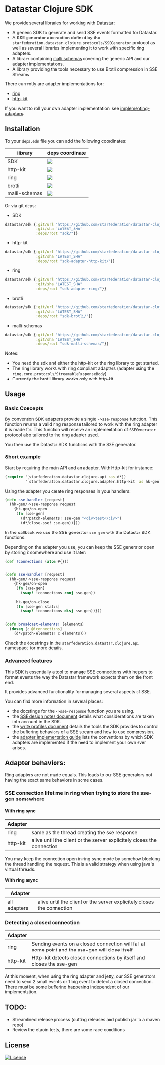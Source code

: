 # Datastar Clojure SDK

We provide several libraries for working with [Datastar](https://data-star.dev/):

- A generic SDK to generate and send SSE events formatted for Datastar.
- A SSE generator abstraction defined by the
  `starfederation.datastar.clojure.protocols/SSEGenerator` protocol as well as
  several libraries implementing it to work with specific ring adapters.
- A library containing [malli schemas](https://github.com/metosin/malli)
  covering the generic API and our adapter implementations.
- A library providing the tools necessary to use Brotli compression in SSE Streams

There currently are adapter implementations for:

- [ring](https://github.com/ring-clojure/ring)
- [http-kit](https://github.com/http-kit/http-kit)

If you want to roll your own adapter implementation, see
[implementing-adapters](/doc/implementing-adapters.md).

## Installation

To your `deps.edn` file you can add the following coordinates:

| library       | deps coordinate                                                                                                              |
| ------------- | ---------------------------------------------------------------------------------------------------------------------------- |
| SDK           | [![](https://clojars.org/dev.data-star.clojure/latest-version.svg)](https://clojars.org/dev.data-star.clojure/sdk)           |
| http-kit      | [![](https://clojars.org/dev.data-star.clojure/latest-version.svg)](https://clojars.org/dev.data-star.clojure/http-kit)      |
| ring          | [![](https://clojars.org/dev.data-star.clojure/latest-version.svg)](https://clojars.org/dev.data-star.clojure/ring)          |
| brotli        | [![](https://clojars.org/dev.data-star.clojure/latest-version.svg)](https://clojars.org/dev.data-star.clojure/brotli)        |
| malli-schemas | [![](https://clojars.org/dev.data-star.clojure/latest-version.svg)](https://clojars.org/dev.data-star.clojure/malli-schemas) |

Or via git deps:

- SDK

```clojure
datastar/sdk {:git/url "https://github.com/starfederation/datastar-clojure"
              :git/sha "LATEST_SHA"
              :deps/root "sdk/"}}
```

- http-kit

```clojure
datastar/sdk {:git/url "https://github.com/starfederation/datastar-clojure"
              :git/sha "LATEST_SHA"
              :deps/root "sdk-adapter-http-kit/"}}
```

- ring

```clojure
datastar/sdk {:git/url "https://github.com/starfederation/datastar-clojure"
              :git/sha "LATEST_SHA"
              :deps/root "sdk-adapter-ring/"}}
```

- brotli

```clojure
datastar/sdk {:git/url "https://github.com/starfederation/datastar-clojure"
              :git/sha "LATEST_SHA"
              :deps/root "sdk-brotli/"}}
```

- malli-schemas

```clojure
datastar/sdk {:git/url "https://github.com/starfederation/datastar-clojure"
              :git/sha "LATEST_SHA"
              :deps/root "sdk-malli-schemas/"}}
```

Notes:

- You need the sdk and either the http-kit or the ring library to get started.
- The ring library works with ring compliant adapters (adapter using the
  `ring.core.protocols/StreamableResponseBody`)
- Currently the brotli library works only with http-kit

## Usage

### Basic Concepts

By convention SDK adapters provide a single `->sse-response` function. This
function returns a valid ring response tailored to work with the ring
adapter it is made for. This function will receive an implementation of
`SSEGenerator` protocol also tailored to the ring adapter used.

You then use the Datastar SDK functions with the SSE generator.

### Short example

Start by requiring the main API and an adapter. With Http-kit for instance:

```clojure
(require '[starfederation.datastar.clojure.api :as d*])
         '[starfederation.datastar.clojure.adapter.http-kit :as hk-gen])

```

Using the adapter you create ring responses in your handlers:

```clojure
(defn sse-handler [request]
  (hk-gen/->sse-response request
    {hk-gen/on-open
     (fn [sse-gen]
       (d*/patch-elements! sse-gen "<div>test</div>")
       (d*/close-sse! sse-gen))}))

```

In the callback we use the SSE generator `sse-gen` with the Datastar SDK functions.

Depending on the adapter you use, you can keep the SSE generator open by storing
it somewhere and use it later:

```clojure
(def !connections (atom #{}))


(defn sse-handler [request]
  (hk-gen/->sse-response request
    {hk-gen/on-open
     (fn [sse-gen]
       (swap! !connections conj sse-gen))

     hk-gen/on-close
     (fn [sse-gen status]
       (swap! !connections disj sse-gen))}))


(defn broadcast-elements! [elements]
  (doseq [c @!connections]
    (d*/patch-elements! c elements)))

```

Check the docstrings in the `starfederation.datastar.clojure.api` namespace for
more details.

### Advanced features

This SDK is essentially a tool to manage SSE connections with helpers to format
events the way the Datastar framework expects them on the front end.

It provides advanced functionality for managing several aspects of SSE.

You can find more information in several places:

- the docstings for the `->sse-response` function you are using.
- the [SSE design notes document](/sdk/clojure/doc/SSE-design-notes.md) details
  what considerations are taken into account in the SDK.
- the [write profiles document](/sdk/clojure/doc/Write-profiles.md) details the
  tools the SDK provides to control the buffering behaviors of a SSE stream and
  how to use compression.
- the [adapter implementation guide](/sdk/clojure/doc/implementing-adapters.md)
  lists the conventions by which SDK adapters are implemented if the need to
  implement your own ever arises.

## Adapter behaviors:

Ring adapters are not made equals. This leads to our SSE generators not having
the exact same behaviors in some cases.

### SSE connection lifetime in ring when trying to store the sse-gen somewhere

#### With ring sync

| Adapter  |                                                                        |
| -------- | ---------------------------------------------------------------------- |
| ring     | same as the thread creating the sse response                           |
| http-kit | alive until the client or the server explicitely closes the connection |

You may keep the connection open in ring sync mode by somehow blocking the thread
handling the request. This is a valid strategy when using java's virtual threads.

#### With ring async

| Adapter      |                                                                        |
| ------------ | ---------------------------------------------------------------------- |
| all adapters | alive until the client or the server explicitely closes the connection |

### Detecting a closed connection

| Adapter  |                                                                                                 |
| -------- | ----------------------------------------------------------------------------------------------- |
| ring     | Sending events on a closed connection will fail at some point and the sse-gen will close itself |
| http-kit | Http-kit detects closed connections by itself and closes the sse-gen                            |

At this moment, when using the ring adapter and jetty, our SSE generators need
to send 2 small events or 1 big event to detect a closed connection.
There must be some buffering happening independent of our implementation.

## TODO:

- Streamlined release process (cutting releases and publish jar to a maven repo)
- Review the etaoin tests, there are some race conditions

## License

[![License](https://img.shields.io/github/license/starfederation/datastar)](https://github.com/starfederation/datastar/blob/main/LICENSE)
